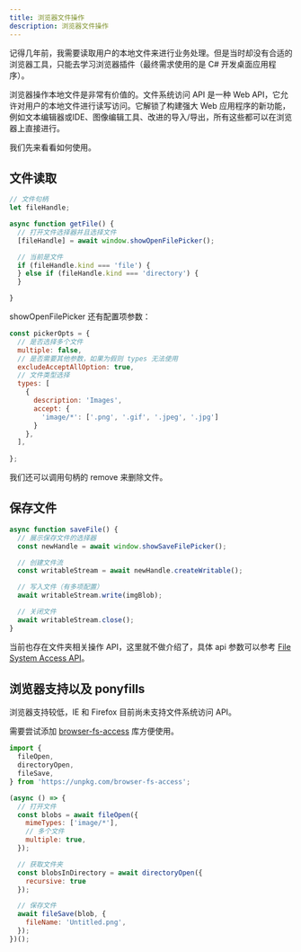 ```yaml
---
title: 浏览器文件操作
description: 浏览器文件操作
---
```


记得几年前，我需要读取用户的本地文件来进行业务处理。但是当时却没有合适的浏览器工具，只能去学习浏览器插件（最终需求使用的是 C# 开发桌面应用程序）。

浏览器操作本地文件是非常有价值的。文件系统访问 API 是一种 Web API，它允许对用户的本地文件进行读写访问。它解锁了构建强大 Web 应用程序的新功能，例如文本编辑器或IDE、图像编辑工具、改进的导入/导出，所有这些都可以在浏览器上直接进行。

我们先来看看如何使用。

## 文件读取

```js
// 文件句柄
let fileHandle;

async function getFile() {
  // 打开文件选择器并且选择文件
  [fileHandle] = await window.showOpenFilePicker();

  // 当前是文件
  if (fileHandle.kind === 'file') {
  } else if (fileHandle.kind === 'directory') {
  }

}
```

showOpenFilePicker 还有配置项参数：

```js
const pickerOpts = {
  // 是否选择多个文件
  multiple: false,
  // 是否需要其他参数，如果为假则 types 无法使用
  excludeAcceptAllOption: true,
  // 文件类型选择
  types: [
    {
      description: 'Images',
      accept: {
        'image/*': ['.png', '.gif', '.jpeg', '.jpg']
      }
    },
  ],
  
};
```

我们还可以调用句柄的 remove 来删除文件。

## 保存文件

```js
async function saveFile() {
  // 展示保存文件的选择器
  const newHandle = await window.showSaveFilePicker();

  // 创建文件流
  const writableStream = await newHandle.createWritable();

  // 写入文件（有多项配置）
  await writableStream.write(imgBlob);

  // 关闭文件
  await writableStream.close();
}
```

当前也存在文件夹相关操作 API，这里就不做介绍了，具体 api 参数可以参考 [File System Access API](https://developer.mozilla.org/en-US/docs/Web/API/File_System_Access_API)。

## 浏览器支持以及 ponyfills

浏览器支持较低，IE 和 Firefox 目前尚未支持文件系统访问 API。

需要尝试添加 [browser-fs-access](https://github.com/GoogleChromeLabs/browser-fs-access) 库方便使用。

```js
import {
  fileOpen,
  directoryOpen,
  fileSave,
} from 'https://unpkg.com/browser-fs-access';

(async () => {
  // 打开文件
  const blobs = await fileOpen({
    mimeTypes: ['image/*'],
    // 多个文件
    multiple: true,
  });

  // 获取文件夹
  const blobsInDirectory = await directoryOpen({
    recursive: true
  });

  // 保存文件
  await fileSave(blob, {
    fileName: 'Untitled.png',
  });
})();
```